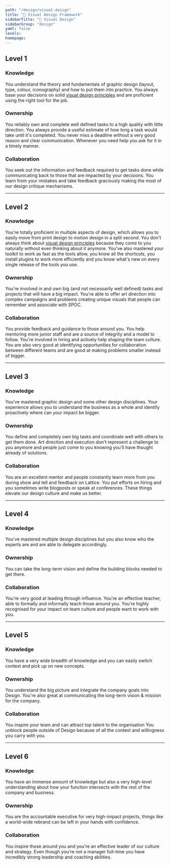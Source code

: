 ```yaml
---
path: "/design/visual-design"
title: "🎯 Visual Design Framework"
sidebarTitle: "🎯 Visual Design"
sidebarGroup: "design"
yaml: false
levels:
homepage:
---
```

## Level 1



### Knowledge

You understand the theory and fundamentals of graphic design (layout, type, colour, iconography) and how to put them into practice. You always base your decisions on solid [visual design principles](https://en.wikipedia.org/wiki/Visual_design_elements_and_principles) and are proficient using the right tool for the job.

### Ownership

You reliably own and complete well defined tasks to a high quality with little direction. You always provide a useful estimate of how long a task would take until it's completed. You never miss a deadline without a very good reason and clear communication. Whenever you need help you ask for it in a timely manner.

### Collaboration

You seek out the information and feedback required to get tasks done while communicating back to those that are impacted by your decisions. You learn from your mistakes and take feedback graciously making the most of our design critique mechanisms.

---

## Level 2



### Knowledge

You're totally proficient in multiple aspects of design, which allows you to easily move from print design to motion design in a split second. You don't always think about [visual design principles](https://en.wikipedia.org/wiki/Visual_design_elements_and_principles) because they come to you naturally without even thinking about it anymore. You've also mastered your toolkit to work as fast as the tools allow, you know all the shortcuts, you install plugins to work more efficiently and you know what's new on every single release of the tools you use.

### Ownership

You're involved in and own big (and not necessarily well defined) tasks and projects that will have a big impact. You're able to offer art direction into complex campaigns and problems creating unique visuals that people can remember and associate with SPOC.

### Collaboration

You provide feedback and guidance to those around you. You help mentoring more junior staff and are a source of integrity and a model to follow. You're involved in hiring and actively help shaping the team culture. You are also very good at identifying opportunities for collaboration between different teams and are good at making problems smaller instead of bigger.

---

## Level 3



### Knowledge

You've mastered graphic design and some other design disciplines. Your experience allows you to understand the business as a whole and identify proactively where can your impact be bigger.

### Ownership

You define and completely own big tasks and coordinate well with others to get them done. Art direction and execution don't represent a challenge to you anymore and people just come to you knowing you'll have thought already of solutions.

### Collaboration

You are an excellent mentor and people constantly learn more from you during show and tell and feedback on Lattice. You put efforts on hiring and you sometimes write blogposts or speak at conferences. These things elevate our design culture and make us better.

---

## Level 4



### Knowledge

You've mastered multiple design disciplines but you also know who the experts are and are able to delegate accordingly.

### Ownership

You can take the long-term vision and define the building blocks needed to get there.

### Collaboration

You're very good at leading through influence. You're an effective teacher, able to formally and informally teach those around you. You’re highly recognised for your impact on team culture and people want to work with you.

---

## Level 5



### Knowledge

You have a very wide breadth of knowledge and you can easily switch context and pick up on new concepts.

### Ownership

You understand the big picture and integrate the company goals into Design. You're also great at communicating the long-term vision & mission for the company.

### Collaboration

You inspire your team and can attract top talent to the organisation You unblock people outside of Design because of all the context and willingness you carry with you.

---

## Level 6



### Knowledge

You have an immense amount of knowledge but also a very high-level understanding about how your function intersects with the rest of the company and business.

### Ownership

You are the accountable executive for very high-impact projects, things like a world-wide rebrand can be left in your hands with confidence.

### Collaboration

You inspire those around you and you're an effective leader of our culture and strategy. Even though you're not a manager full-time you have incredibly strong leadership and coaching abilities.